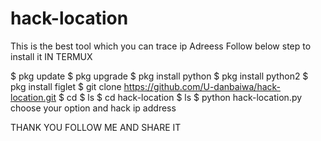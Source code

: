 # hack-location

This is the best tool which you can trace ip 
Adreess 
Follow below step to install it IN TERMUX

$ pkg update
$ pkg upgrade
$ pkg install python
$ pkg install python2
$ pkg install figlet
$ git clone https://github.com/U-danbaiwa/hack-location.git
$ cd 
$ ls
$ cd hack-location
$ ls
$ python hack-location.py
choose your option and hack ip address 



THANK YOU FOLLOW ME AND SHARE IT
